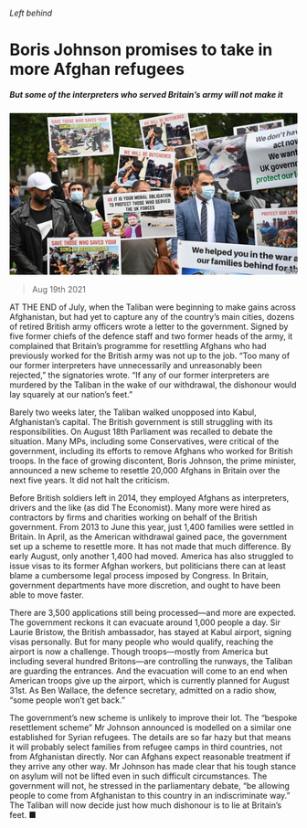 ###### Left behind

# Boris Johnson promises to take in more Afghan refugees 

##### But some of the interpreters who served Britain’s army will not make it 

![image](images/20210821_brp503.jpg) 

> Aug 19th 2021 

AT THE END of July, when the Taliban were beginning to make gains across Afghanistan, but had yet to capture any of the country’s main cities, dozens of retired British army officers wrote a letter to the government. Signed by five former chiefs of the defence staff and two former heads of the army, it complained that Britain’s programme for resettling Afghans who had previously worked for the British army was not up to the job. “Too many of our former interpreters have unnecessarily and unreasonably been rejected,” the signatories wrote. “If any of our former interpreters are murdered by the Taliban in the wake of our withdrawal, the dishonour would lay squarely at our nation’s feet.”

Barely two weeks later, the Taliban walked unopposed into Kabul, Afghanistan’s capital. The British government is still struggling with its responsibilities. On August 18th Parliament was recalled to debate the situation. Many MPs, including some Conservatives, were critical of the government, including its efforts to remove Afghans who worked for British troops. In the face of growing discontent, Boris Johnson, the prime minister, announced a new scheme to resettle 20,000 Afghans in Britain over the next five years. It did not halt the criticism.


Before British soldiers left in 2014, they employed Afghans as interpreters, drivers and the like (as did The Economist). Many more were hired as contractors by firms and charities working on behalf of the British government. From 2013 to June this year, just 1,400 families were settled in Britain. In April, as the American withdrawal gained pace, the government set up a scheme to resettle more. It has not made that much difference. By early August, only another 1,400 had moved. America has also struggled to issue visas to its former Afghan workers, but politicians there can at least blame a cumbersome legal process imposed by Congress. In Britain, government departments have more discretion, and ought to have been able to move faster.

There are 3,500 applications still being processed—and more are expected. The government reckons it can evacuate around 1,000 people a day. Sir Laurie Bristow, the British ambassador, has stayed at Kabul airport, signing visas personally. But for many people who would qualify, reaching the airport is now a challenge. Though troops—mostly from America but including several hundred Britons—are controlling the runways, the Taliban are guarding the entrances. And the evacuation will come to an end when American troops give up the airport, which is currently planned for August 31st. As Ben Wallace, the defence secretary, admitted on a radio show, “some people won’t get back.”

The government’s new scheme is unlikely to improve their lot. The “bespoke resettlement scheme” Mr Johnson announced is modelled on a similar one established for Syrian refugees. The details are so far hazy but that means it will probably select families from refugee camps in third countries, not from Afghanistan directly. Nor can Afghans expect reasonable treatment if they arrive any other way. Mr Johnson has made clear that his tough stance on asylum will not be lifted even in such difficult circumstances. The government will not, he stressed in the parliamentary debate, “be allowing people to come from Afghanistan to this country in an indiscriminate way.” The Taliban will now decide just how much dishonour is to lie at Britain’s feet. ■

